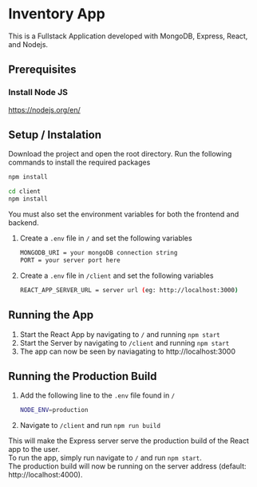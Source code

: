 # Inventory App #
This is a Fullstack Application developed with MongoDB, Express, React, and Nodejs. 

## Prerequisites ##
### Install Node JS
https://nodejs.org/en/

## Setup / Instalation ##
Download the project and open the root directory.
Run the following commands to install the required packages

```bash
npm install

cd client
npm install
```

You must also set the environment variables for both the frontend and backend.
1. Create a `.env` file in `/` and set the following variables

   ```bash
   MONGODB_URI = your mongoDB connection string
   PORT = your server port here
   ```

   
2. Create a `.env` file in `/client` and set the following variables

   ```bash
   REACT_APP_SERVER_URL = server url (eg: http://localhost:3000)
   ```

## Running the App ##
1. Start the React App by navigating to `/` and running `npm start`
2. Start the Server by navigating to `/client` and running `npm start`
3. The app can now be seen by naviagating to http://localhost:3000

## Running the Production Build
1. Add the following line to the `.env` file found in `/`

   ```bash
   NODE_ENV=production
   ```

2. Navigate to `/client` and run `npm run build`

This will make the Express server serve the production build of the React app to the user.  
To run the app, simply run navigate to `/` and run `npm start`.  
The production build will now be running on the server address (default: http://localhost:4000).  
